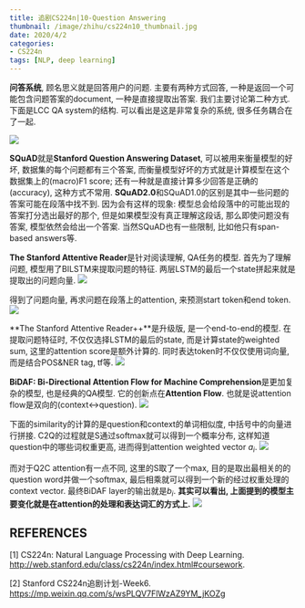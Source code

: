 ```yaml
---
title: 追剧CS224n|10-Question Answering
thumbnail: /image/zhihu/cs224n10_thumbnail.jpg
date: 2020/4/2
categories: 
- CS224n
tags: [NLP, deep learning]
---
```


**问答系统**, 顾名思义就是回答用户的问题. 主要有两种方式回答, 一种是返回一个可能包含问题答案的document, 一种是直接提取出答案. 我们主要讨论第二种方式. 下面是LCC QA system的结构. 可以看出是这是非常复杂的系统, 很多任务耦合在了一起.
<!-- more -->
![](/image/zhihu/cs224n10_1.png)

**SQuAD**就是**Stanford Question Answering Dataset**, 可以被用来衡量模型的好坏, 数据集的每个问题都有三个答案, 而衡量模型好坏的方式就是计算模型在这个数据集上的(macro)F1 score; 还有一种就是直接计算多少回答是正确的(accuracy), 这种方式不常用. **SQuAD2.0**和SQuAD1.0的区别是其中一些问题的答案可能在段落中找不到. 因为会有这样的现象: 模型总会给段落中的可能出现的答案打分选出最好的那个, 但是如果模型没有真正理解这段话, 那么即使问题没有答案, 模型依然会给出一个答案. 当然SQuAD也有一些限制, 比如他只有span-based answers等. 

**The Stanford Attentive Reader**是针对阅读理解, QA任务的模型. 首先为了理解问题, 模型用了BILSTM来提取问题的特征. 两层LSTM的最后一个state拼起来就是提取出的问题向量.
![](/image/zhihu/cs224n10_2.png)

得到了问题向量, 再求问题在段落上的attention, 来预测start token和end token. 
![](/image/zhihu/cs224n10_3.png)

**The Stanford Attentive Reader++**是升级版, 是一个end-to-end的模型. 在提取问题特征时, 不仅仅选择LSTM的最后的state, 而是计算state的weighted sum, 这里的attention score是额外计算的. 同时表达token时不仅仅使用词向量, 而是结合POS&NER tag, tf等.
![](/image/zhihu/cs224n10_4.png)

**BiDAF: Bi-Directional Attention Flow for Machine Comprehension**是更加复杂的模型, 也是经典的QA模型. 它的创新点在**Attention Flow**. 也就是说attention flow是双向的(context<->question).
![](/image/zhihu/cs224n10_5.png)

下面的similarity的计算的是question和context的单词相似度, 中括号中的向量进行拼接. C2Q的过程就是S通过softmax就可以得到一个概率分布, 这样知道question中的哪些词权重更高, 进而得到attention weighted vector $a_{i}$.
![](/image/zhihu/cs224n10_6.png)

而对于Q2C attention有一点不同, 这里的S取了一个max, 目的是取出最相关的的question word并做一个softmax, 最后相乘就可以得到一个新的经过权重处理的context vector. 最终BiDAF layer的输出就是$b_{i}$. **其实可以看出, 上面提到的模型主要变化就是在attention的处理和表达词汇的方式上.**
![](/image/zhihu/cs224n10_7.png)

## REFERENCES
[1] CS224n: Natural Language Processing with Deep Learning. http://web.stanford.edu/class/cs224n/index.html#coursework.

[2] Stanford CS224n追剧计划-Week6. https://mp.weixin.qq.com/s/wsPLQV7FlWzAZ9YM_jKOZg